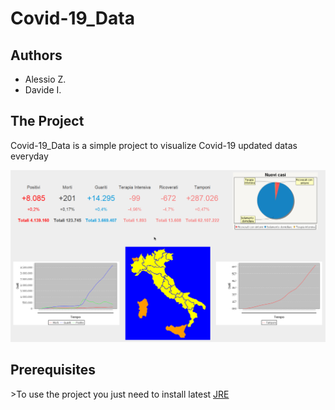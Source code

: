 # Covid-19_Data
<h2>Authors</h2>
<ul>
  <li>Alessio Z.</li>
  <li>Davide I.</li>
</ul>
<h2>The Project</h2>
<p>Covid-19_Data is a simple project to visualize Covid-19 updated datas everyday</p>
<img src="header.png">
<h2>Prerequisites</h2>
<p>>To use the project you just need to install latest <a href="https://www.oracle.com/java/technologies/javase/jdk15-archive-downloads.html" target="_blank">JRE</a></p>
